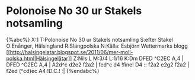 # Polonoise No 30 ur Stakels notsamling

{%abc%}
X:1
T:Polonoise No 30 ur Stakels notsamling
S:efter Stakel
O:Enånger, Hälsingland
R:Slängpolska
N:Källa: Esbjörn Wettermarks blogg [[http://halsingelatar.blogspot.se/2011/06/mer-moll-polska.html|Hälsingelåtar]]
Z:Nils L
M:3/4
L:1/16
K:Dm
DFED ^C2EC A,4 | DFED ^C2EC A,4 | A2d^c d2e2 f2a2 | fed^c d4 !fine! D4 ::
f2a2 e2g2 f2a2 | f2ed (^cd)ec A4 !D.C.! :|
{%endabc%}
